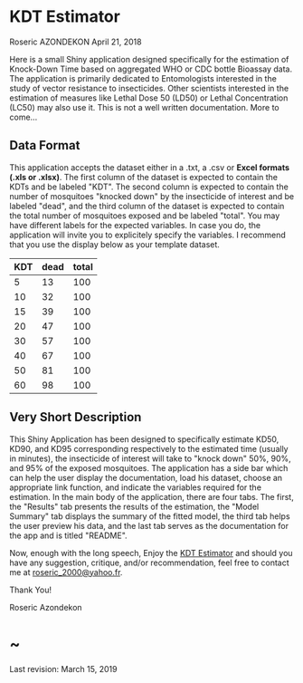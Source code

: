 KDT Estimator
================
Roseric AZONDEKON
April 21, 2018

Here is a small Shiny application designed specifically for the estimation of Knock-Down Time based on aggregated WHO or CDC bottle Bioassay data. The application is primarily dedicated to Entomologists interested in the study of vector resistance to insecticides. Other scientists interested in the estimation of measures like Lethal Dose 50 (LD50) or Lethal Concentration (LC50) may also use it. This is not a well written documentation. More to come...

Data Format
-----------

This application accepts the dataset either in a .txt, a .csv or **Excel formats (.xls or .xlsx)**. The first column of the dataset is expected to contain the KDTs and be labeled "KDT". The second column is expected to contain the number of mosquitoes "knocked down" by the insecticide of interest and be labeled "dead", and the third column of the dataset is expected to contain the total number of mosquitoes exposed and be labeled "total". You may have different labels for the expected variables. In case you do, the application will invite you to explicitely specify the variables. I recommend that you use the display below as your template dataset.

| KDT | dead | total |
|:----|:-----|:------|
| 5   | 13   | 100   |
| 10  | 32   | 100   |
| 15  | 39   | 100   |
| 20  | 47   | 100   |
| 30  | 57   | 100   |
| 40  | 67   | 100   |
| 50  | 81   | 100   |
| 60  | 98   | 100   |

Very Short Description
----------------------

This Shiny Application has been designed to specifically estimate KD50, KD90, and KD95 corresponding respectively to the estimated time (usually in minutes), the insecticide of interest will take to "knock down" 50%, 90%, and 95% of the exposed mosquitoes. The application has a side bar which can help the user display the documentation, load his dataset, choose an appropriate link function, and indicate the variables required for the estimation. In the main body of the application, there are four tabs. The first, the "Results" tab presents the results of the estimation, the "Model Summary" tab displays the summary of the fitted model, the third tab helps the user preview his data, and the last tab serves as the documentation for the app and is titled "README".

Now, enough with the long speech, Enjoy the [KDT Estimator](https://razondekon.shinyapps.io/kdtApp/) and should you have any suggestion, critique, and/or recommendation, feel free to contact me at <roseric_2000@yahoo.fr>.

Thank You!

Roseric Azondekon

~
=

Last revision: March 15, 2019

